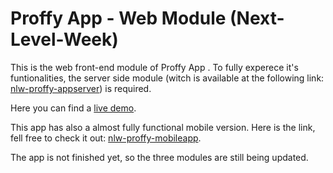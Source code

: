 # Proffy App - Web Module (Next-Level-Week)

This is the web front-end module of Proffy App . To fully experece it's funtionalities, the server side module (witch is available at the following link: [nlw-proffy-appserver](https://github.com/joaokbmartins/nlw-proffy-appserver)) is required.

Here you can find a [live demo](https://5f67cb5654e3f20007f5bb08--naughty-ramanujan-b7bb9a.netlify.app/).

This app has also a almost fully functional mobile version. Here is the link, fell free to check it out: [nlw-proffy-mobileapp](https://github.com/joaokbmartins/nlw-proffy-mobileapp).

The app is not finished yet, so the three modules are still being updated.

